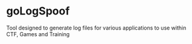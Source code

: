 # goLogSpoof
Tool designed to generate log files for various applications to use within CTF, Games and Training
